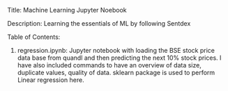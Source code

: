 Title: Machine Learning Jupyter Noebook

Description: Learning the essentials of ML by following Sentdex

Table of Contents:
1. regression.ipynb: Jupyter notebook with loading the BSE stock price data base from quandl and then predicting the next 10% stock prices. I have also included commands to have an overview of data size, duplicate values, quality of data. sklearn package is used to perform Linear regression here. 


   
